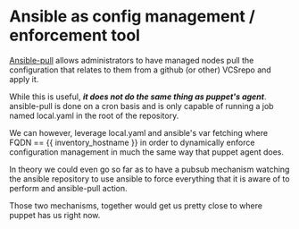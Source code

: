# Ansible as config management / enforcement tool

[Ansible-pull](https://docs.ansible.com/ansible/latest/cli/ansible-pull.html) allows administrators to have managed nodes pull the configuration that relates to them from a github (or other) VCSrepo and apply it.

While this is useful, _**it does not do the same thing as puppet's agent**_. ansible-pull is done on a cron basis and is only capable of running a job named local.yaml in the root of the repository.

We can however, leverage local.yaml and ansible's var fetching where FQDN == {{ inventory_hostname }} in order to dynamically enforce configuration management in much the same way that puppet agent does.

In theory we could even go so far as to have a pubsub mechanism watching the ansible repository to use ansible to force everything that it is aware of to perform and ansible-pull action.

Those two mechanisms, together would get us pretty close to where puppet has us right now.

